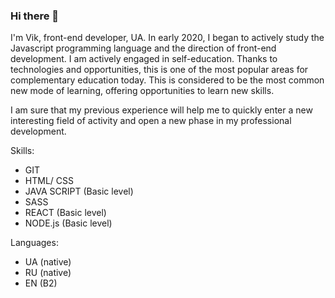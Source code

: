 ### Hi there 👋
I'm Vik, front-end developer, UA.
In early 2020, I began to actively study the Javascript programming language and the direction of front-end development.
I am actively engaged in self-education. Thanks to technologies and opportunities, this is one of the most popular areas for complementary education today. This is considered to be the most common new mode of learning, offering opportunities to learn new skills.

I am sure that my previous experience will help me to quickly enter a new interesting field of activity and open a new phase in my professional development.

Skills:
 - GIT
 - HTML/ CSS 
 - JAVA SCRIPT (Basic level)
 - SASS
 - REACT (Basic level)
 - NODE.js (Basic level)

Languages:
 - UA (native)
 - RU (native)
 - EN (B2)



<!--
**VikMelanchenko/VikMelanchenko** is a ✨ _special_ ✨ repository because its `README.md` (this file) appears on your GitHub profile.

Here are some ideas to get you started:

- 🔭 I’m currently working on ...
- 🌱 I’m currently learning ...
- 👯 I’m looking to collaborate on ...
- 🤔 I’m looking for help with ...
- 💬 Ask me about ...
- 📫 How to reach me: ...
- 😄 Pronouns: ...
- ⚡ Fun fact: ...
-->
